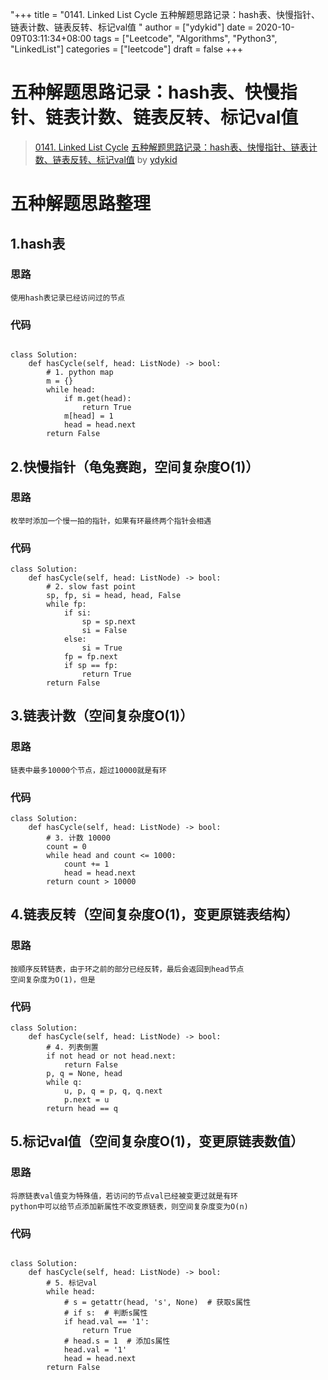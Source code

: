 "+++
title = "0141. Linked List Cycle 五种解题思路记录：hash表、快慢指针、链表计数、链表反转、标记val值 "
author = ["ydykid"]
date = 2020-10-09T03:11:34+08:00
tags = ["Leetcode", "Algorithms", "Python3", "LinkedList"]
categories = ["leetcode"]
draft = false
+++

# 五种解题思路记录：hash表、快慢指针、链表计数、链表反转、标记val值

> [0141. Linked List Cycle](https://leetcode-cn.com/problems/linked-list-cycle/)
> [五种解题思路记录：hash表、快慢指针、链表计数、链表反转、标记val值](https://leetcode-cn.com/problems/linked-list-cycle/solution/wu-chong-jie-ti-si-lu-ji-lu-hashbiao-kuai-man-zhi-/) by [ydykid](https://leetcode-cn.com/u/ydykid/)

#  五种解题思路整理

## 1.hash表
### 思路
    使用hash表记录已经访问过的节点
### 代码
```python3

class Solution:
    def hasCycle(self, head: ListNode) -> bool:
        # 1. python map
        m = {}
        while head:
            if m.get(head):
                return True
            m[head] = 1
            head = head.next
        return False
```

## 2.快慢指针（龟兔赛跑，空间复杂度O(1)）
### 思路
    枚举时添加一个慢一拍的指针，如果有环最终两个指针会相遇
### 代码
```python3
class Solution:
    def hasCycle(self, head: ListNode) -> bool:
        # 2. slow fast point
        sp, fp, si = head, head, False
        while fp:
            if si:
                sp = sp.next
                si = False
            else:
                si = True
            fp = fp.next
            if sp == fp:
                return True
        return False
```

## 3.链表计数（空间复杂度O(1)）
### 思路
    链表中最多10000个节点，超过10000就是有环
### 代码
```python3
class Solution:
    def hasCycle(self, head: ListNode) -> bool:
        # 3. 计数 10000
        count = 0
        while head and count <= 1000:
            count += 1
            head = head.next
        return count > 10000
```
## 4.链表反转（空间复杂度O(1)，变更原链表结构）
### 思路
    按顺序反转链表，由于环之前的部分已经反转，最后会返回到head节点
    空间复杂度为O(1)，但是
### 代码
```python3
class Solution:
    def hasCycle(self, head: ListNode) -> bool:
        # 4. 列表倒置
        if not head or not head.next:
            return False
        p, q = None, head
        while q:
            u, p, q = p, q, q.next
            p.next = u
        return head == q
```

## 5.标记val值（空间复杂度O(1)，变更原链表数值）
### 思路
    将原链表val值变为特殊值，若访问的节点val已经被变更过就是有环
    python中可以给节点添加新属性不改变原链表，则空间复杂度变为O(n)
### 代码

```python3

class Solution:
    def hasCycle(self, head: ListNode) -> bool:
        # 5. 标记val
        while head:
            # s = getattr(head, 's', None)  # 获取s属性
            # if s:  # 判断s属性
            if head.val == '1':
                return True
            # head.s = 1  # 添加s属性
            head.val = '1'
            head = head.next
        return False
```